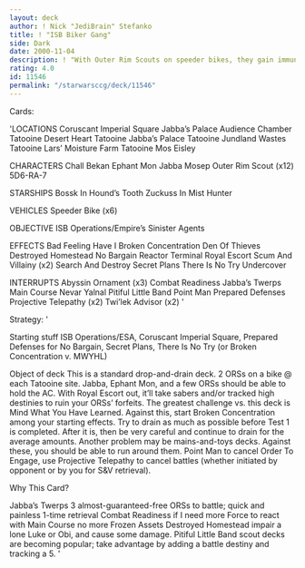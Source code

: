 ```yaml
---
layout: deck
author: ! Nick "JediBrain" Stefanko
title: ! "ISB Biker Gang"
side: Dark
date: 2000-11-04
description: ! "With Outer Rim Scouts on speeder bikes, they gain immunity to attrition < 4, and can react across Tatooine.	With Scum And Villainy working for retrieve, you should win the drain race."
rating: 4.0
id: 11546
permalink: "/starwarsccg/deck/11546"
---
```

Cards: 

'LOCATIONS
Coruscant Imperial Square
Jabba’s Palace Audience Chamber
Tatooine Desert Heart
Tatooine Jabba’s Palace
Tatooine Jundland Wastes
Tatooine Lars’ Moisture Farm
Tatooine Mos Eisley

CHARACTERS
Chall Bekan
Ephant Mon
Jabba
Mosep
Outer Rim Scout (x12)
5D6-RA-7

STARSHIPS
Bossk In Hound’s Tooth
Zuckuss In Mist Hunter

VEHICLES
Speeder Bike (x6)

OBJECTIVE
ISB Operations/Empire’s Sinister Agents

EFFECTS
Bad Feeling Have I
Broken Concentration
Den Of Thieves
Destroyed Homestead
No Bargain
Reactor Terminal
Royal Escort
Scum And Villainy (x2)
Search And Destroy
Secret Plans
There Is No Try
Undercover

INTERRUPTS
Abyssin Ornament (x3)
Combat Readiness
Jabba’s Twerps
Main Course
Nevar Yalnal
Pitiful Little Band
Point Man
Prepared Defenses
Projective Telepathy (x2)
Twi’lek Advisor (x2) '

Strategy: '

Starting stuff
ISB Operations/ESA, Coruscant Imperial Square, Prepared Defenses for No Bargain, Secret Plans, There Is No Try (or Broken Concentration v. MWYHL)

Object of deck
This is a standard drop-and-drain deck.  2 ORSs on a bike @ each Tatooine site.  Jabba, Ephant Mon, and a few ORSs should be able to hold the AC.  With Royal Escort out, it’ll take sabers and/or tracked high destinies to ruin your ORSs’ forfeits.
The greatest challenge vs. this deck is Mind What You Have Learned.  Against this, start Broken Concentration among your starting effects.  Try to drain as much as possible before Test 1 is completed.  After it is, then be very careful and continue to drain for the average amounts.
Another problem may be mains-and-toys decks.  Against these, you should be able to run around them.  Point Man to cancel Order To Engage, use Projective Telepathy to cancel battles (whether initiated by opponent or by you for S&V retrieval).

Why This Card?

Jabba’s Twerps 3 almost-guaranteed-free ORSs to battle; quick and painless 1-time retrieval
Combat Readiness if I need more Force to react with
Main Course no more Frozen Assets
Destroyed Homestead impair a lone Luke or Obi, and cause some damage.
Pitiful Little Band scout decks are becoming popular; take advantage by adding a battle destiny and tracking a 5.
'
